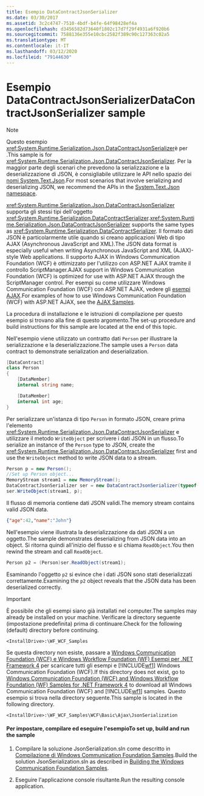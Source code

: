 ```yaml
---
title: Esempio DataContractJsonSerializer
ms.date: 03/30/2017
ms.assetid: 3c2c4747-7510-4bdf-b4fe-64f98428ef4a
ms.openlocfilehash: d3456582d73640f1802c17d7f29f4931a6f920b6
ms.sourcegitcommit: 7588136e355e10cbc2582f389c90c127363c02a5
ms.translationtype: MT
ms.contentlocale: it-IT
ms.lasthandoff: 03/12/2020
ms.locfileid: "79144630"
---
```

# <a name="datacontractjsonserializer-sample"></a><span data-ttu-id="32a7e-102">Esempio DataContractJsonSerializer</span><span class="sxs-lookup"><span data-stu-id="32a7e-102">DataContractJsonSerializer sample</span></span>

> [!NOTE]
> <span data-ttu-id="32a7e-103">Questo esempio <xref:System.Runtime.Serialization.Json.DataContractJsonSerializer>è per .</span><span class="sxs-lookup"><span data-stu-id="32a7e-103">This sample is for <xref:System.Runtime.Serialization.Json.DataContractJsonSerializer>.</span></span> <span data-ttu-id="32a7e-104">Per la maggior parte degli scenari che prevedono la serializzazione e la deserializzazione di JSON, è consigliabile utilizzare le API nello spazio dei [nomi System.Text.Json](../../../standard/serialization/system-text-json-overview.md).</span><span class="sxs-lookup"><span data-stu-id="32a7e-104">For most scenarios that involve serializing and deserializing JSON, we recommend the APIs in the [System.Text.Json namespace](../../../standard/serialization/system-text-json-overview.md).</span></span>

<span data-ttu-id="32a7e-105"><xref:System.Runtime.Serialization.Json.DataContractJsonSerializer> supporta gli stessi tipi dell'oggetto <xref:System.Runtime.Serialization.DataContractSerializer>.</span><span class="sxs-lookup"><span data-stu-id="32a7e-105"><xref:System.Runtime.Serialization.Json.DataContractJsonSerializer> supports the same types as <xref:System.Runtime.Serialization.DataContractSerializer>.</span></span> <span data-ttu-id="32a7e-106">Il formato dati JSON è particolarmente utile quando si creano applicazioni Web di tipo AJAX (Asynchronous JavaScript and XML).</span><span class="sxs-lookup"><span data-stu-id="32a7e-106">The JSON data format is especially useful when writing Asynchronous JavaScript and XML (AJAX)-style Web applications.</span></span> <span data-ttu-id="32a7e-107">Il supporto AJAX in Windows Communication Foundation (WCF) è ottimizzato per l'utilizzo con ASP.NET AJAX tramite il controllo ScriptManager.</span><span class="sxs-lookup"><span data-stu-id="32a7e-107">AJAX support in Windows Communication Foundation (WCF) is optimized for use with ASP.NET AJAX through the ScriptManager control.</span></span> <span data-ttu-id="32a7e-108">Per esempi su come utilizzare Windows Communication Foundation (WCF) con ASP.NET AJAX, vedere gli [esempi AJAX](ajax.md).</span><span class="sxs-lookup"><span data-stu-id="32a7e-108">For examples of how to use Windows Communication Foundation (WCF) with ASP.NET AJAX, see the [AJAX Samples](ajax.md).</span></span>  
  
<span data-ttu-id="32a7e-109">La procedura di installazione e le istruzioni di compilazione per questo esempio si trovano alla fine di questo argomento.</span><span class="sxs-lookup"><span data-stu-id="32a7e-109">The set-up procedure and build instructions for this sample are located at the end of this topic.</span></span>  
  
<span data-ttu-id="32a7e-110">Nell'esempio viene utilizzato un contratto dati `Person` per illustrare la serializzazione e la deserializzazione.</span><span class="sxs-lookup"><span data-stu-id="32a7e-110">The sample uses a `Person` data contract to demonstrate serialization and deserialization.</span></span>  

```csharp
[DataContract]
class Person
{
    [DataMember]
    internal string name;

    [DataMember]
    internal int age;
}
```

 <span data-ttu-id="32a7e-111">Per serializzare un'istanza di tipo `Person` in formato JSON, creare prima l'elemento <xref:System.Runtime.Serialization.Json.DataContractJsonSerializer> e utilizzare il metodo `WriteObject` per scrivere i dati JSON in un flusso.</span><span class="sxs-lookup"><span data-stu-id="32a7e-111">To serialize an instance of the `Person` type to JSON, create the <xref:System.Runtime.Serialization.Json.DataContractJsonSerializer> first and use the `WriteObject` method to write JSON data to a stream.</span></span>  

```csharp
Person p = new Person();
//Set up Person object...
MemoryStream stream1 = new MemoryStream();
DataContractJsonSerializer ser = new DataContractJsonSerializer(typeof(Person));
ser.WriteObject(stream1, p);
```

 <span data-ttu-id="32a7e-112">Il flusso di memoria contiene dati JSON validi.</span><span class="sxs-lookup"><span data-stu-id="32a7e-112">The memory stream contains valid JSON data.</span></span>
  
```json  
{"age":42,"name":"John"}  
```  
  
 <span data-ttu-id="32a7e-113">Nell'esempio viene illustrata la deserializzazione da dati JSON a un oggetto.</span><span class="sxs-lookup"><span data-stu-id="32a7e-113">The sample demonstrates deserializing from JSON data into an object.</span></span> <span data-ttu-id="32a7e-114">Si ritorna quindi all'inizio del flusso e si chiama `ReadObject`.</span><span class="sxs-lookup"><span data-stu-id="32a7e-114">You then rewind the stream and call `ReadObject`.</span></span>  

```csharp
Person p2 = (Person)ser.ReadObject(stream1);
```

 <span data-ttu-id="32a7e-115">Esaminando l'oggetto `p2` si evince che i dati JSON sono stati deserializzati correttamente.</span><span class="sxs-lookup"><span data-stu-id="32a7e-115">Examining the `p2` object reveals that the JSON data has been deserialized correctly.</span></span>  
  
> [!IMPORTANT]
> <span data-ttu-id="32a7e-116">È possibile che gli esempi siano già installati nel computer.</span><span class="sxs-lookup"><span data-stu-id="32a7e-116">The samples may already be installed on your machine.</span></span> <span data-ttu-id="32a7e-117">Verificare la directory seguente (impostazione predefinita) prima di continuare.</span><span class="sxs-lookup"><span data-stu-id="32a7e-117">Check for the following (default) directory before continuing.</span></span>  
>
> `<InstallDrive>:\WF_WCF_Samples`  
>
> <span data-ttu-id="32a7e-118">Se questa directory non esiste, passare a [Windows Communication Foundation (WCF) e Windows Workflow Foundation (WF) Esempi per .NET Framework 4](https://www.microsoft.com/download/details.aspx?id=21459) per scaricare tutti gli esempi e [!INCLUDE[wf1](../../../../includes/wf1-md.md)] Windows Communication Foundation (WCF).</span><span class="sxs-lookup"><span data-stu-id="32a7e-118">If this directory does not exist, go to [Windows Communication Foundation (WCF) and Windows Workflow Foundation (WF) Samples for .NET Framework 4](https://www.microsoft.com/download/details.aspx?id=21459) to download all Windows Communication Foundation (WCF) and [!INCLUDE[wf1](../../../../includes/wf1-md.md)] samples.</span></span> <span data-ttu-id="32a7e-119">Questo esempio si trova nella directory seguente.</span><span class="sxs-lookup"><span data-stu-id="32a7e-119">This sample is located in the following directory.</span></span>  
>
> `<InstallDrive>:\WF_WCF_Samples\WCF\Basic\Ajax\JsonSerialization`  
  
#### <a name="to-set-up-build-and-run-the-sample"></a><span data-ttu-id="32a7e-120">Per impostare, compilare ed eseguire l'esempio</span><span class="sxs-lookup"><span data-stu-id="32a7e-120">To set up, build and run the sample</span></span>  
  
1. <span data-ttu-id="32a7e-121">Compilare la soluzione JsonSerialization.sln come descritto in [Compilazione di Windows Communication Foundation Samples](../../../../docs/framework/wcf/samples/building-the-samples.md).</span><span class="sxs-lookup"><span data-stu-id="32a7e-121">Build the solution JsonSerialization.sln as described in [Building the Windows Communication Foundation Samples](../../../../docs/framework/wcf/samples/building-the-samples.md).</span></span>  
  
2. <span data-ttu-id="32a7e-122">Eseguire l'applicazione console risultante.</span><span class="sxs-lookup"><span data-stu-id="32a7e-122">Run the resulting console application.</span></span>  
